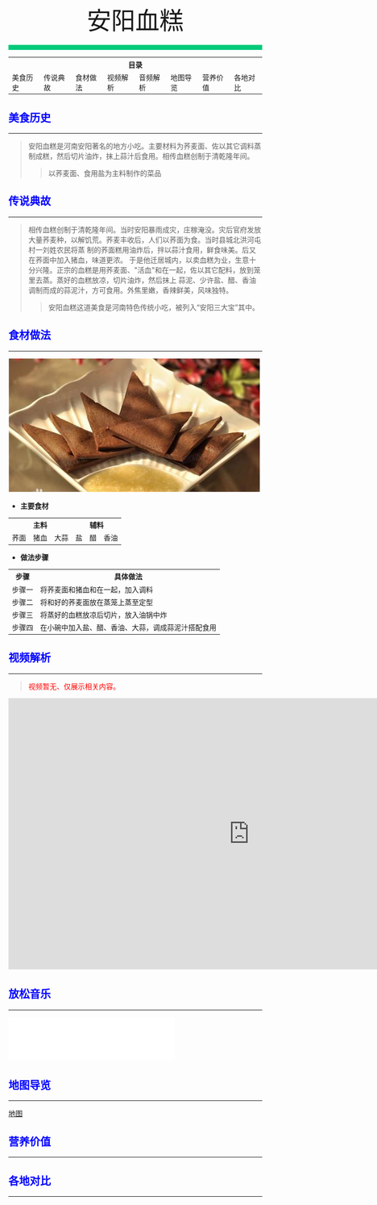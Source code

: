 <div align="center">
    <font face="黑体" size="8">安阳血糕</font>
</div></br>
<div style="background-color: #00CA79;height: 10px"></div>

<table style="border:none;">
    <tr>
        <th colspan="8"style="border:none;width: 850px">
            目录
        </th>
    </tr>
    <tr style="width: 500px; border:none;">
        <td style="border:none">
        美食历史
        </td>
        <td style="border:none">
        传说典故
        </td>
        <td style="border:none">
        食材做法
        </td>
        <td style="border:none">
        视频解析
        </td>
        <td style="border:none">
        音频解析
        </td>
        <td style="border:none">
        地图导览
        </td>
        <td style="border:none">
        营养价值
        </td>
        <td style="border:none">
        各地对比
        </td>
    </tr>
</table>

## <font color="blue">美食历史</font>

---

>安阳血糕是河南安阳著名的地方小吃。主要材料为荞麦面、佐以其它调料蒸制成糕，然后切片油炸，抹上蒜汁后食用。相传血糕创制于清乾隆年间。
> >以荞麦面、食用盐为主料制作的菜品

## <font color="blue">传说典故</font>

---

>相传血糕创制于清乾隆年间。当时安阳暴雨成灾，庄稼淹没。灾后官府发放大量荞麦种，以解饥荒。荞麦丰收后，人们以荞面为食。当时县城北洪河屯村一刘姓农民将蒸
制的荞面糕用油炸后，拌以蒜汁食用，鲜食味美。后又在荞面中加入猪血，味道更浓。
  于是他迁居城内，以卖血糕为业，生意十分兴隆。️正宗的血糕是用荞麦面、"活血"和在一起，佐以其它配料，放到笼里去蒸。蒸好的血糕放凉，切片油炸，然后抹上
蒜泥、少许盐、醋、香油调制而成的蒜泥汁，方可食用。外焦里嫩，香辣鲜美，风味独特。
>>安阳血糕这道美食是河南特色传统小吃，被列入“安阳三大宝”其中。
## <font color="blue">食材做法</font>

---
![安阳血糕](../../img/安阳血糕.png)
- **主要食材**

<table>
    <tr>
        <th colspan="3">主料</th>
        <th colspan="3">辅料</th>
    </tr>
    <tr>
        <td>荞面</td>
        <td>猪血</td>
        <td>大蒜</td>
        <td>盐</td>
        <td>醋</td>
        <td>香油</td>
    </tr>
</table>

- **做法步骤**

<table>
    <tr>
        <th>步骤</th>
        <th>具体做法</th>
    </tr>
    <tr>
        <td>步骤一</td>
        <td>将荞麦面和猪血和在一起，加入调料</td>
    </tr>
    <tr>
        <td>步骤二</td>
        <td>将和好的荞麦面放在蒸笼上蒸至定型</td>
    </tr>
    <tr>
        <td>步骤三</td>
        <td>将蒸好的血糕放凉后切片，放入油锅中炸</td>
    </tr>
    <tr>
        <td>步骤四</td>
        <td>在小碗中加入盐、醋、香油、大蒜，调成蒜泥汁搭配食用</td>
    </tr>
</table>

## <font color="blue">视频解析</font>

---

> <font color="red">视频暂无、仅展示相关内容。</font>

<iframe width="956" height="538" src="https://www.youtube.com/embed/xm2K2RCQ-YI" title="河南安阳的特色美食，猪血糕！属于重口味" frameborder="0" allow="accelerometer; autoplay; clipboard-write; encrypted-media; gyroscope; picture-in-picture; web-share" allowfullscreen></iframe>

## <font color="blue">放松音乐</font>

---

<iframe frameborder="no" border="0" marginwidth="0" marginheight="0" width=330 height=86 src="//music.163.com/outchain/player?type=2&id=30413344&auto=1&height=66"></iframe>

## <font color="blue">地图导览</font>

---

[地图](https://ditu.amap.com/search?query=%E5%AE%89%E9%98%B3%E8%A1%80%E7%B3%95&city=000000&geoobj=-117.859042%7C34.12324%7C-117.848324%7C34.128427&zoom=17)

## <font color="blue">营养价值</font>

---



## <font color="blue">各地对比</font>

---




<br>
<br>
<br>
<br>
<br>